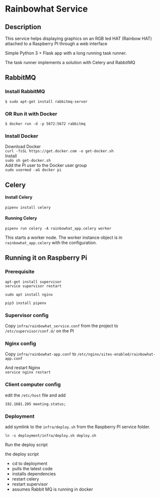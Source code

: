 # Rainbowhat Service

## Description
This service helps displaying graphics on an RGB led HAT (Rainbow HAT) attached to a Raspberry PI through a web interface

Simple Python 3 + Flask app with a long running task runner.

The task runner implements a solution with Celery and RabbitMQ

## RabbitMQ

### Install RabbitMQ

`$ sudo apt-get install rabbitmq-server`

### OR Run it with Docker

`$ docker run -d -p 5672:5672 rabbitmq`

### Install Docker
Download Docker  
`curl -fsSL https://get.docker.com -o get-docker.sh`  
Install  
`sudo sh get-docker.sh`  
Add the Pi user to the Docker user group  
`sudo usermod -aG docker pi`

## Celery

#### Install Celery

`pipenv install celery`

#### Running Celery

`pipenv run celery -A rainbowhat_app.celery worker`

This starts a worker node. The worker instance object is in `rainbowhat_app.celery` with the configuration.

## Running it on Raspberry Pi

### Prerequisite
```commandline
apt-get install supervisor
service supervisor restart

sudo apt install nginx

pip3 install pipenv

```

### Supervisor config

Copy `infra/rainbowhat_service.conf` from the project to `/etc/supervisor/conf.d/` on the PI

### Nginx config
Copy `infra/rainbowhat-app.conf` to `/etc/nginx/sites-enabled/rainbowhat-app.conf`

And restart Nginx  
`service nginx restart`

### Client computer config
edit the `/etc/host` file and add

```shell script
192.1681.205 meeting.status;
```

### Deployment

add symlink to the `infra/deploy.sh` from the Raspberry PI service folder.
```commandline
ln -s deployment/infra/deploy.sh deploy.sh
```

Run the deploy script

the deploy script 
- cd to deployment
- pulls the latest code
- installs dependencies
- restart celery
- restart supervisor
- assumes Rabbit MQ is running in docker


